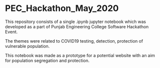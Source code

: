 # PEC_Hackathon_May_2020

This repository consists of a single .ipynb jupyter notebook which was developed as a part of Punjab Engineering College Software
Hackathon Event.

The themes were related to COVID19 testing, detection, protection of vulnerable population.

This notebook was made as a prototype for a potential website with an aim for population segregation and protection.
